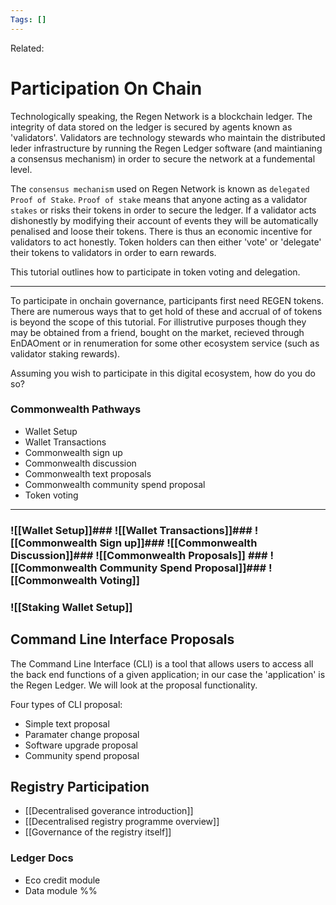 ```yaml
---
Tags: []
---
```

Related: 
# Participation On Chain
Technologically speaking, the Regen Network is a blockchain ledger. The integrity of data stored on the ledger is secured by agents known as 'validators'. Validators are technology stewards who maintain the distributed leder infrastructure by running the Regen Ledger software (and maintianing a consensus mechanism) in order to secure the network at a fundemental level. 

The `consensus mechanism` used on Regen Network is known as `delegated Proof of Stake`. `Proof of stake` means that anyone acting as a validator `stakes` or risks their tokens in order to secure the ledger. If a validator acts dishonestly by modifying their account of events they will be automatically penalised and loose their tokens. There is thus an economic incentive for validators to act honestly. Token holders can then either 'vote' or 'delegate' their tokens to validators in order to earn rewards. 

This tutorial outlines how to participate in token voting and delegation. 

---

To participate in onchain governance, participants first need REGEN tokens. There are numerous ways that to get hold of these and accrual of of tokens is beyond the scope of this tutorial. For illistrutive purposes though they may be obtained from a friend, bought on the market, recieved through EnDAOment or in renumeration for some other ecosystem service (such as validator staking rewards).

Assuming you wish to participate in this digital ecosystem, how do you do so? 

### Commonwealth Pathways
- Wallet Setup
- Wallet Transactions
- Commonwealth sign up
- Commonwealth discussion
- Commonwealth text proposals
- Commonwealth community spend proposal
- Token voting

---
### ![[Wallet Setup]]### ![[Wallet Transactions]]### ![[Commonwealth Sign up]]### ![[Commonwealth Discussion]]### ![[Commonwealth Proposals]] ### ![[Commonwealth Community Spend Proposal]]### ![[Commonwealth Voting]]
### ![[Staking Wallet Setup]]
## Command Line Interface Proposals
The Command Line Interface (CLI) is a tool that allows users to access all the back end functions of a given application; in our case the 'application' is the Regen Ledger. We will look at the proposal functionality.

Four types of CLI proposal:  
- Simple text proposal
- Paramater change proposal
- Software upgrade proposal
- Community spend proposal



## Registry Participation
- [[Decentralised goverance introduction]]
- [[Decentralised registry programme overview]]
- [[Governance of the registry itself]]


### Ledger Docs
- Eco credit module
- Data module
%%